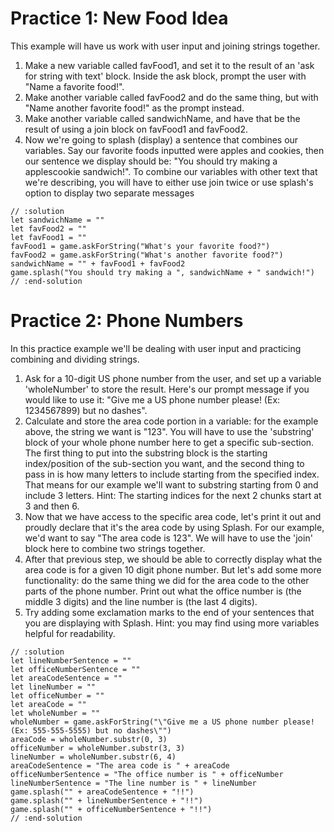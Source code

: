 # Practice 1: New Food Idea
This example will have us work with user input and joining strings together.

1. Make a new variable called favFood1, and set it to the result of an 'ask for string with text' block. Inside the ask block, prompt the user with "Name a favorite food!".
2. Make another variable called favFood2 and do the same thing, but with "Name another favorite food!" as the prompt instead.
3. Make another variable called sandwichName, and have that be the result of using a join block on favFood1 and favFood2.
4. Now we're going to splash (display) a sentence that combines our variables. Say our favorite foods inputted were apples and cookies, then our sentence we display should be:
"You should try making a applescookie sandwich!".  To combine our variables with other text that we're describing, you will have to either use join twice or use splash's option to display two separate messages 


```blocks
// :solution
let sandwichName = ""
let favFood2 = ""
let favFood1 = ""
favFood1 = game.askForString("What's your favorite food?")
favFood2 = game.askForString("What's another favorite food?")
sandwichName = "" + favFood1 + favFood2
game.splash("You should try making a ", sandwichName + " sandwich!")
// :end-solution
```


# Practice 2: Phone Numbers

In this practice example we'll be dealing with user input and practicing combining and dividing strings.

1. Ask for a 10-digit US phone number from the user, and set up a variable 'wholeNumber' to store the result. Here's our prompt message if you would like to use it: "Give me a US phone number please! (Ex: 1234567899) but no dashes".
2. Calculate and store the area code portion in a variable: for the example above, the string we want is "123".  You will have to use the 'substring' block of your whole phone number here to get a specific sub-section.  The first thing to put into the substring block is the starting index/position of the sub-section you want, and the second thing to pass in is how many letters to include starting from the specified index.  That means for our example we'll want to substring starting from 0 and include 3 letters. Hint: The starting indices for the next 2 chunks start at 3 and then 6.
3. Now that we have access to the specific area code, let's print it out and proudly declare that it's the area code by using Splash. For our example, we'd want to say "The area code is 123".  We will have to use the 'join' block here to combine two strings together.
4. After that previous step, we should be able to correctly display what the area code is for a given 10 digit phone number.  But let's add some more functionality: do the same thing we did for the area code to the other parts of the phone number.  Print out what the office number is (the middle 3 digits) and the line number is (the last 4 digits).
5. Try adding some exclamation marks to the end of your sentences that you are displaying with Splash. Hint: you may find using more variables helpful for readability.

```blocks
// :solution
let lineNumberSentence = ""
let officeNumberSentence = ""
let areaCodeSentence = ""
let lineNumber = ""
let officeNumber = ""
let areaCode = ""
let wholeNumber = ""
wholeNumber = game.askForString("\"Give me a US phone number please! (Ex: 555-555-5555) but no dashes\"")
areaCode = wholeNumber.substr(0, 3)
officeNumber = wholeNumber.substr(3, 3)
lineNumber = wholeNumber.substr(6, 4)
areaCodeSentence = "The area code is " + areaCode
officeNumberSentence = "The office number is " + officeNumber
lineNumberSentence = "The line number is " + lineNumber
game.splash("" + areaCodeSentence + "!!")
game.splash("" + lineNumberSentence + "!!")
game.splash("" + officeNumberSentence + "!!")
// :end-solution
```


